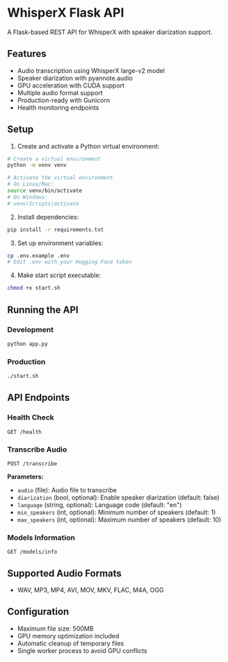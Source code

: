 # WhisperX Flask API

A Flask-based REST API for WhisperX with speaker diarization support.

## Features

- Audio transcription using WhisperX large-v2 model
- Speaker diarization with pyannote.audio
- GPU acceleration with CUDA support
- Multiple audio format support
- Production-ready with Gunicorn
- Health monitoring endpoints

## Setup

1. Create and activate a Python virtual environment:
```bash
# Create a virtual environment
python -m venv venv

# Activate the virtual environment
# On Linux/Mac:
source venv/bin/activate
# On Windows:
# venv\Scripts\activate
```

2. Install dependencies:
```bash
pip install -r requirements.txt
```

3. Set up environment variables:
```bash
cp .env.example .env
# Edit .env with your Hugging Face token
```

4. Make start script executable:
```bash
chmod +x start.sh
```

## Running the API

### Development
```bash
python app.py
```

### Production
```bash
./start.sh
```

## API Endpoints

### Health Check
```
GET /health
```

### Transcribe Audio
```
POST /transcribe
```

**Parameters:**
- `audio` (file): Audio file to transcribe
- `diarization` (bool, optional): Enable speaker diarization (default: false)
- `language` (string, optional): Language code (default: "en")
- `min_speakers` (int, optional): Minimum number of speakers (default: 1)
- `max_speakers` (int, optional): Maximum number of speakers (default: 10)

### Models Information
```
GET /models/info
```

## Supported Audio Formats

- WAV, MP3, MP4, AVI, MOV, MKV, FLAC, M4A, OGG

## Configuration

- Maximum file size: 500MB
- GPU memory optimization included
- Automatic cleanup of temporary files
- Single worker process to avoid GPU conflicts
